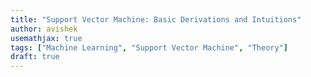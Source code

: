 ```yaml
---
title: "Support Vector Machine: Basic Derivations and Intuitions"
author: avishek
usemathjax: true
tags: ["Machine Learning", "Support Vector Machine", "Theory"]
draft: true
---
```

